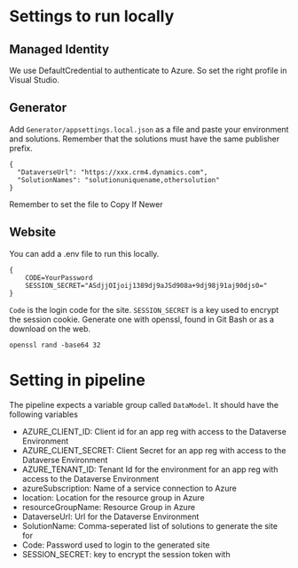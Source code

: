 # Settings to run locally
## Managed Identity
We use DefaultCredential to authenticate to Azure. So set the right profile in Visual Studio.

## Generator
Add `Generator/appsettings.local.json` as a file and paste your environment and solutions. Remember that the solutions must have the same publisher prefix.

```
{
  "DataverseUrl": "https://xxx.crm4.dynamics.com",
  "SolutionNames": "solutionuniquename,othersolution"
}
```

Remember to set the file to Copy If Newer
 
## Website
You can add a .env file to run this locally.

```
{
    CODE=YourPassword
    SESSION_SECRET="ASdjjOIjoij1389dj9aJSd908a+9dj98j91aj90djs0="
}
```

`Code` is the login code for the site.
`SESSION_SECRET` is a key used to encrypt the session cookie. Generate one with openssl, found in Git Bash or as a download on the web.
```
openssl rand -base64 32
```

# Setting in pipeline
The pipeline expects a variable group called `DataModel`. It should have the following variables

* AZURE_CLIENT_ID: Client id for an app reg with access to the Dataverse Environment
* AZURE_CLIENT_SECRET: Client Secret for an app reg with access to the Dataverse Environment
* AZURE_TENANT_ID: Tenant Id for the environment for an app reg with access to the Dataverse Environment
* azureSubscription: Name of a service connection to Azure
* location: Location for the resource group in Azure
* resourceGroupName: Resource Group in Azure
* DataverseUrl: Url for the Dataverse Environment
* SolutionName: Comma-seperated list of solutions to generate the site for
* Code: Password used to login to the generated site
* SESSION_SECRET: key to encrypt the session token with